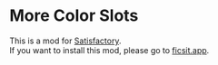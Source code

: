 # More Color Slots

This is a mod for [Satisfactory](https://www.satisfactorygame.com/).  
If you want to install this mod, please go to [ficsit.app](https://ficsit.app/mod/CRpcdiRPhhCAsu).
